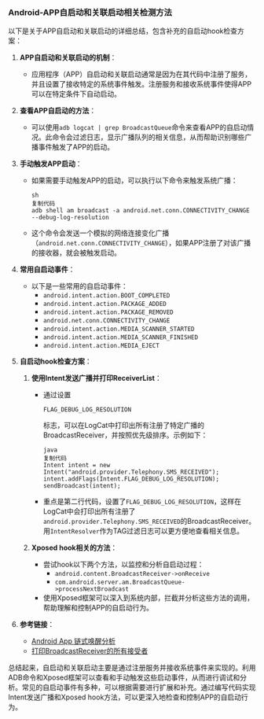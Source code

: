 

### Android-APP自启动和关联启动相关检测方法

以下是关于APP自启动和关联启动的详细总结，包含补充的自启动hook检查方案：

1. **APP自启动和关联启动的机制**：

   - 应用程序（APP）自启动和关联启动通常是因为在其代码中注册了服务，并且设置了接收特定的系统事件触发。注册服务和接收系统事件使得APP可以在特定条件下自动启动。

2. **查看APP自启动的方法**：

   - 可以使用`adb logcat | grep BroadcastQueue`命令来查看APP的自启动情况。此命令会过滤日志，显示广播队列的相关信息，从而帮助识别哪些广播事件触发了APP的启动。

3. **手动触发APP启动**：

   - 如果需要手动触发APP的启动，可以执行以下命令来触发系统广播：

     ```
     sh
     复制代码
     adb shell am broadcast -a android.net.conn.CONNECTIVITY_CHANGE --debug-log-resolution
     ```

   - 这个命令会发送一个模拟的网络连接变化广播（`android.net.conn.CONNECTIVITY_CHANGE`），如果APP注册了对该广播的接收器，就会被触发启动。

4. **常用自启动事件**：

   - 以下是一些常用的自启动事件：
     - `android.intent.action.BOOT_COMPLETED`
     - `android.intent.action.PACKAGE_ADDED`
     - `android.intent.action.PACKAGE_REMOVED`
     - `android.net.conn.CONNECTIVITY_CHANGE`
     - `android.intent.action.MEDIA_SCANNER_STARTED`
     - `android.intent.action.MEDIA_SCANNER_FINISHED`
     - `android.intent.action.MEDIA_EJECT`

5. **自启动hook检查方案**：

   1. **使用Intent发送广播并打印ReceiverList**：

      - 通过设置

        ```
        FLAG_DEBUG_LOG_RESOLUTION
        ```

        标志，可以在LogCat中打印出所有注册了特定广播的BroadcastReceiver，并按照优先级排序。示例如下：

        ```
        java
        复制代码
        Intent intent = new Intent("android.provider.Telephony.SMS_RECEIVED");
        intent.addFlags(Intent.FLAG_DEBUG_LOG_RESOLUTION);
        sendBroadcast(intent);
        ```

      - 重点是第二行代码，设置了`FLAG_DEBUG_LOG_RESOLUTION`，这样在LogCat中会打印出所有注册了`android.provider.Telephony.SMS_RECEIVED`的BroadcastReceiver。用`IntentResolver`作为TAG过滤日志可以更方便地查看相关信息。

   2. **Xposed hook相关的方法**：

      - 尝试hook以下两个方法，以监控和分析自启动过程：
        - `android.content.BroadcastReceiver->onReceive`
        - `com.android.server.am.BroadcastQueue->processNextBroadcast`
      - 使用Xposed框架可以深入到系统内部，拦截并分析这些方法的调用，帮助理解和控制APP的自启动行为。

6. **参考链接**：

   - [Android App 链式唤醒分析](https://androidperformance.com/2020/05/07/Android-App-Chain-Wakeup/)
   - [打印BroadcastReceiver的所有接受者](https://www.cnblogs.com/mingfeng002/p/5121570.html)

总结起来，自启动和关联启动主要是通过注册服务并接收系统事件来实现的。利用ADB命令和Xposed框架可以查看和手动触发这些启动事件，从而进行调试和分析。常见的自启动事件有多种，可以根据需要进行扩展和补充。通过编写代码实现Intent发送广播和Xposed hook方法，可以更深入地检查和控制APP的自启动行为。